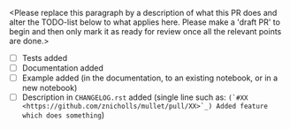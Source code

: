 <Please replace this paragraph by a description of what this PR does and alter the TODO-list below to what applies here. Please make a 'draft PR' to begin and then only mark it as ready for review once all the relevant points are done.>

- [ ] Tests added
- [ ] Documentation added
- [ ] Example added (in the documentation, to an existing notebook, or in a new notebook)
- [ ] Description in ``CHANGELOG.rst`` added (single line such as: ``(`#XX <https://github.com/znicholls/mullet/pull/XX>`_) Added feature which does something``)
